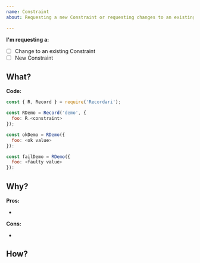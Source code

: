 ```yaml
---
name: Constraint
about: Requesting a new Constraint or requesting changes to an existing one.

---
```


<!--
Thank you for submitting an issue!
This template is for submitting an issue about adding a new Constraint or making a change to an existing Constraint.
Please select which one this issue is about:
-->
__I'm requesting a:__
- [ ] Change to an existing Constraint
- [ ] New Constraint

## What?
<!-- Please explain with words what changes you are suggesting -->

__Code:__ <br>
<!-- Please change the following code snipped to reflect your intended changes, be sure to show how and when the constraint would evaluate to true and when it would evaluate to false -->
```js
const { R, Record } = require('Recordari');

const RDemo = Record('demo', {
  foo: R.<constraint>
});

const okDemo = RDemo({
  foo: <ok value>
}):

const failDemo = RDemo({
  foo: <faulty value>
}):
```

## Why?
__Pros:__ <br>
* <!-- Why should your changes be implemented? -->

__Cons:__ <br>
* <!-- What are the possible drawback of implementing your changes? -->

## How?
<!-- If you have any ideas how this could be implemented (and you don't want to open a PR yourself) this is where you put it -->
